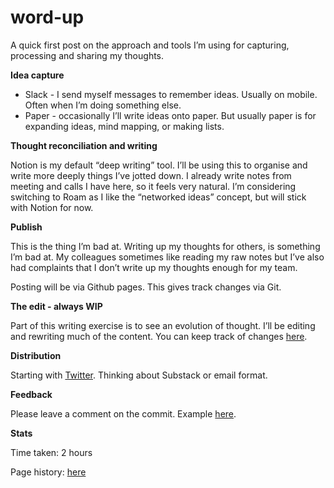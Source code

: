 # word-up

A quick first post on the approach and tools I’m using for capturing, processing and sharing my thoughts. 

**Idea capture**

- Slack - I send myself messages to remember ideas. Usually on mobile. Often when I’m doing something else.
- Paper - occasionally I’ll write ideas onto paper. But usually paper is for expanding ideas, mind mapping, or making lists.

**Thought reconciliation and writing**

Notion is my default “deep writing” tool. I’ll be using this to organise and write more deeply things I’ve jotted down.  I already write notes from meeting and calls I have here, so it feels very natural.  I’m  considering switching to Roam as I like the “networked ideas” concept, but will stick with Notion for now.

**Publish**

This is the thing I’m bad at. Writing up my thoughts for others, is something I’m bad at. My colleagues sometimes like reading my raw notes but I’ve also had complaints that I don’t write up my thoughts enough for my team. 

Posting will be via Github pages. This gives track changes via Git. 

**The edit - always WIP**

Part of this writing exercise is to see an evolution of thought. I’ll be editing and rewriting much of the content.  You can keep track of changes [here](https://github.com/anoneous/anoneous.github.io/commits/main).

**Distribution**

Starting with [Twitter](https://twitter.com/Anoneous). Thinking about Substack or email format. 

**Feedback**

Please leave a comment on the commit. Example [here](https://github.com/anoneous/anoneous.github.io/commit/464230042006f3cd2a3dbfd49b2aba6e7963383b#comments).

**Stats**

Time taken: 2 hours

Page history: [here](https://github.com/anoneous/anoneous.github.io/commits/main/word-up.md)
